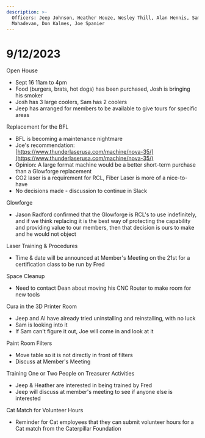 ```yaml
---
description: >-
  Officers: Jeep Johnson, Heather Houze, Wesley Thill, Alan Hennis, Sam
  Mahadevan, Don Kalmes, Joe Spanier
---
```


# 9/12/2023

Open House

* Sept 16 11am to 4pm
* Food (burgers, brats, hot dogs) has been purchased, Josh is bringing his smoker
* Josh has 3 large coolers, Sam has 2 coolers
* Jeep has arranged for members to be available to give tours for specific areas

Replacement for the BFL

* BFL is becoming a maintenance nightmare
* Joe's recommendation: [https://www.thunderlaserusa.com/machine/nova-35/](https://www.thunderlaserusa.com/machine/nova-35/)
* Opinion: A large format machine would be a better short-term purchase than a Glowforge replacement
* CO2 laser is a requirement for RCL, Fiber Laser is more of a nice-to-have
* No decisions made - discussion to continue in Slack

Glowforge

* Jason Radford confirmed that the Glowforge is RCL's to use indefinitely, and if we think replacing it is the best way of protecting the capability and providing value to our members, then that decision is ours to make and he would not object

Laser Training & Procedures

* Time & date will be announced at Member's Meeting on the 21st for a certification class to be run by Fred

Space Cleanup

* Need to contact Dean about moving his CNC Router to make room for new tools

Cura in the 3D Printer Room

* Jeep and Al have already tried uninstalling and reinstalling, with no luck
* Sam is looking into it
* If Sam can't figure it out, Joe will come in and look at it

Paint Room Filters

* Move table so it is not directly in front of filters
* Discuss at Member's Meeting

Training One or Two People on Treasurer Activities

* Jeep & Heather are interested in being trained by Fred
* Jeep will discuss at member's meeting to see if anyone else is interested

Cat Match for Volunteer Hours

* Reminder for Cat employees that they can submit volunteer hours for a Cat match from the Caterpillar Foundation
